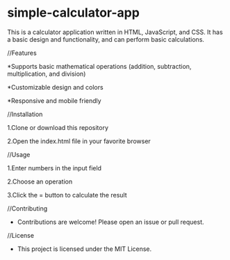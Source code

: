 # simple-calculator-app


This is a calculator application written in HTML, JavaScript, and CSS. It has a basic design and functionality, and can perform basic calculations.


//Features


 *Supports basic mathematical operations (addition, subtraction, multiplication, and division)

 *Customizable design and colors

 *Responsive and mobile friendly


//Installation


 1.Clone or download this repository

 2.Open the index.html file in your favorite browser


//Usage


 1.Enter numbers in the input field

 2.Choose an operation

 3.Click the = button to calculate the result


//Contributing

  * Contributions are welcome! Please open an issue or pull request.


//License

   * This project is licensed under the MIT License.




